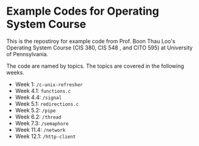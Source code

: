 # Example Codes for Operating System Course

This is the repostiroy for example code from Prof. Boon Thau Loo's Operating System Course (CIS 380, CIS 548 , and CITO 595) at University of Pennsylvania.

The code are named by topics. The topics are covered in the following weeks.

- Week 1: `/c-unix-refresher`
- Week 4.1: `functions.c`
- Week 4.4: `/signal`
- Week 5.1: `redirections.c`
- Week 5.2: `/pipe`
- Week 6.2: `/thread`
- Week 7.3: `/semaphore`
- Week 11.4: `/network`
- Week 12.1: `/http-client`
